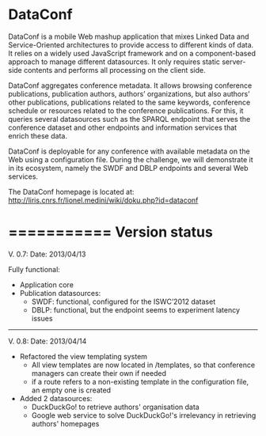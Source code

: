DataConf
========

DataConf is a mobile Web mashup application that mixes Linked Data and Service-Oriented architectures to provide access to different kinds of data. It relies on a widely used JavaScript framework and on a component-based approach to manage different datasources. It only requires static server-side contents and performs all processing on the client side.

DataConf aggregates conference metadata. It allows browsing conference publications, publication authors, authors’ organizations, but also authors’ other publications, publications related to the same keywords, conference schedule or resources related to the conference publications. For this, it queries several datasources such as the SPARQL endpoint that serves the conference dataset and other endpoints and information services that enrich these data.

DataConf is deployable for any conference with available metadata on the Web using a configuration file. During the challenge, we will demonstrate it in its ecosystem, namely the SWDF and DBLP endpoints and several Web services.

The DataConf homepage is located at: http://liris.cnrs.fr/lionel.medini/wiki/doku.php?id=dataconf

===========
Version status
===========
V. 0.7: 
Date: 2013/04/13

Fully functional:
  * Application core
  * Publication datasources:
    * SWDF: functional, configured for the ISWC’2012 dataset
    * DBLP: functional, but the endpoint seems to experiment latency issues

---------
V. 0.8:
Date: 2013/04/14

  * Refactored the view templating system
    * All view templates are now located in /templates, so that conference managers can create their own if needed
    * if a route refers to a non-existing template in the configuration file, an empty one is created
  * Added 2 datasources:
    * DuckDuckGo! to retrieve authors' organisation data
    * Google web service to solve DuckDuckGo!'s irrelevancy in retrieving authors' homepages
